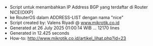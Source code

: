 - Script untuk menambahkan IP Address BGP yang terdaftar di Router NICE(OIXP)
- ke RouterOS dalam ADDRESS-LIST dengan nama "nice"
- Script created by: Valens Riyadi @ www.mikrotik.co.id
- Generated at 26 July 2025 01:00:14 WIB ... 12170 lines
- Generated in 12.425 seconds
- How-to: http://www.mikrotik.co.id/artikel_lihat.php?id=23
